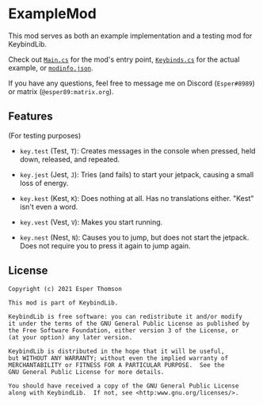 # ExampleMod

This mod serves as both an example implementation and a testing mod for KeybindLib.

Check out [`Main.cs`](./Main.cs) for the mod's entry point, [`Keybinds.cs`](./Keybinds.cs) for the actual example, or [`modinfo.json`](./modinfo.json).

If you have any questions, feel free to message me on Discord (`Esper#8989`) or matrix (`@esper89:matrix.org`).

## Features
(For testing purposes)

 - `key.test` (Test, `T`): Creates messages in the console when pressed, held down, released, and repeated.

 - `key.jest` (Jest, `J`): Tries (and fails) to start your jetpack, causing a small loss of energy.

 - `key.kest` (Kest, `K`): Does nothing at all. Has no translations either. "Kest" isn't even a word.

 - `key.vest` (Vest, `V`): Makes you start running.

 - `key.nest` (Nest, `N`): Causes you to jump, but does not start the jetpack. Does not require you to press it again to jump again.

## License
    Copyright (c) 2021 Esper Thomson

    This mod is part of KeybindLib.

    KeybindLib is free software: you can redistribute it and/or modify
    it under the terms of the GNU General Public License as published by
    the Free Software Foundation, either version 3 of the License, or
    (at your option) any later version.

    KeybindLib is distributed in the hope that it will be useful,
    but WITHOUT ANY WARRANTY; without even the implied warranty of
    MERCHANTABILITY or FITNESS FOR A PARTICULAR PURPOSE.  See the
    GNU General Public License for more details.

    You should have received a copy of the GNU General Public License
    along with KeybindLib.  If not, see <http:www.gnu.org/licenses/>.
